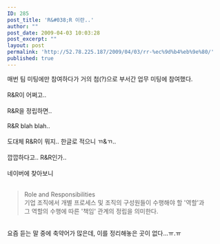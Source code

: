 ```yaml
---
ID: 285
post_title: 'R&#038;R 이란..'
author: ""
post_date: 2009-04-03 10:03:28
post_excerpt: ""
layout: post
permalink: 'http://52.78.225.187/2009/04/03/rr-%ec%9d%b4%eb%9e%80/'
published: true
---
```

매번 팀 미팅에만 참여하다가 거의 첨(?)으로 부서간 업무 미팅에 참여했다.<BR><BR>R&amp;R이 어쩌고..<BR><BR>R&amp;R을 정립하면..<BR><BR>R&amp;R blah blah..<BR><BR>도대체 R&amp;R이 뭐지.. 한글로 적으니 ㄲ&amp;ㄲ..<BR><BR>깝깝하다고.. R&amp;R인가..<BR><BR>네이버에 찾아보니<BR><BR>
<BLOCKQUOTE>Role and Responsibilities<BR>기업 조직에서 개별 프로세스 및 조직의 구성원들이 수행해야 할 '역할'과<BR>그 역할의 수행에 따른 '책임' 관계의 정립을 의미한다.<BR></BLOCKQUOTE><BR>요즘 듣는 말 중에 축약어가 많은데, 이를 정리해놓은 곳이 없다...ㅠ.ㅠ